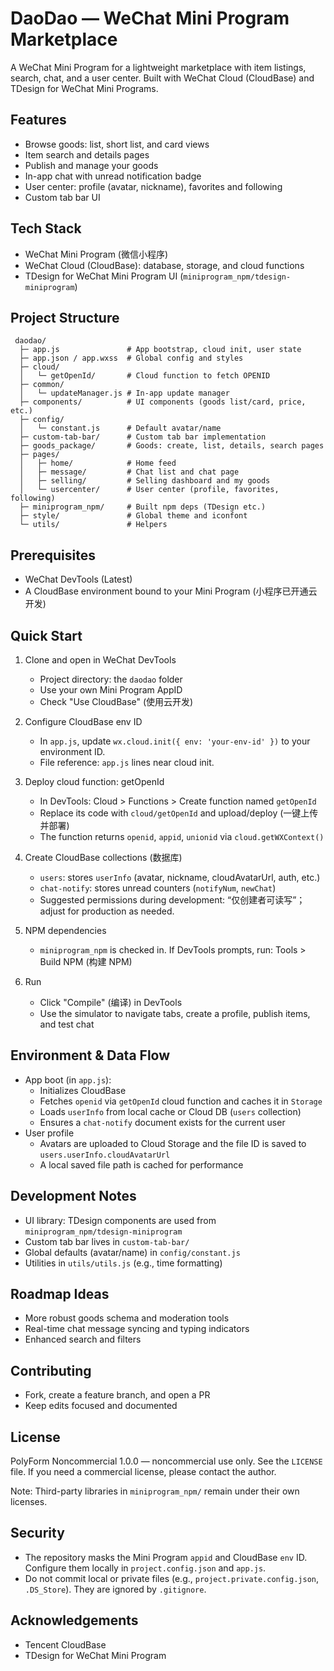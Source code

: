 # DaoDao — WeChat Mini Program Marketplace

A WeChat Mini Program for a lightweight marketplace with item listings, search, chat, and a user center. Built with WeChat Cloud (CloudBase) and TDesign for WeChat Mini Programs.

## Features
- Browse goods: list, short list, and card views
- Item search and details pages
- Publish and manage your goods
- In-app chat with unread notification badge
- User center: profile (avatar, nickname), favorites and following
- Custom tab bar UI

## Tech Stack
- WeChat Mini Program (微信小程序)
- WeChat Cloud (CloudBase): database, storage, and cloud functions
- TDesign for WeChat Mini Program UI (`miniprogram_npm/tdesign-miniprogram`)

## Project Structure
```
 daodao/
  ├─ app.js               # App bootstrap, cloud init, user state
  ├─ app.json / app.wxss  # Global config and styles
  ├─ cloud/
  │   └─ getOpenId/       # Cloud function to fetch OPENID
  ├─ common/
  │   └─ updateManager.js # In-app update manager
  ├─ components/          # UI components (goods list/card, price, etc.)
  ├─ config/
  │   └─ constant.js      # Default avatar/name
  ├─ custom-tab-bar/      # Custom tab bar implementation
  ├─ goods_package/       # Goods: create, list, details, search pages
  ├─ pages/
  │   ├─ home/            # Home feed
  │   ├─ message/         # Chat list and chat page
  │   ├─ selling/         # Selling dashboard and my goods
  │   └─ usercenter/      # User center (profile, favorites, following)
  ├─ miniprogram_npm/     # Built npm deps (TDesign etc.)
  ├─ style/               # Global theme and iconfont
  └─ utils/               # Helpers
```

## Prerequisites
- WeChat DevTools (Latest)
- A CloudBase environment bound to your Mini Program (小程序已开通云开发)

## Quick Start
1. Clone and open in WeChat DevTools
   - Project directory: the `daodao` folder
   - Use your own Mini Program AppID
   - Check "Use CloudBase" (使用云开发)

2. Configure CloudBase env ID
   - In `app.js`, update `wx.cloud.init({ env: 'your-env-id' })` to your environment ID.
   - File reference: `app.js` lines near cloud init.

3. Deploy cloud function: getOpenId
   - In DevTools: Cloud > Functions > Create function named `getOpenId`
   - Replace its code with `cloud/getOpenId` and upload/deploy (一键上传并部署)
   - The function returns `openid`, `appid`, `unionid` via `cloud.getWXContext()`

4. Create CloudBase collections (数据库)
   - `users`: stores `userInfo` (avatar, nickname, cloudAvatarUrl, auth, etc.)
   - `chat-notify`: stores unread counters (`notifyNum`, `newChat`)
   - Suggested permissions during development: “仅创建者可读写”；adjust for production as needed.

5. NPM dependencies
   - `miniprogram_npm` is checked in. If DevTools prompts, run: Tools > Build NPM (构建 NPM)

6. Run
   - Click "Compile" (编译) in DevTools
   - Use the simulator to navigate tabs, create a profile, publish items, and test chat

## Environment & Data Flow
- App boot (in `app.js`):
  - Initializes CloudBase
  - Fetches `openid` via `getOpenId` cloud function and caches it in `Storage`
  - Loads `userInfo` from local cache or Cloud DB (`users` collection)
  - Ensures a `chat-notify` document exists for the current user
- User profile
  - Avatars are uploaded to Cloud Storage and the file ID is saved to `users.userInfo.cloudAvatarUrl`
  - A local saved file path is cached for performance

## Development Notes
- UI library: TDesign components are used from `miniprogram_npm/tdesign-miniprogram`
- Custom tab bar lives in `custom-tab-bar/`
- Global defaults (avatar/name) in `config/constant.js`
- Utilities in `utils/utils.js` (e.g., time formatting)

## Roadmap Ideas
- More robust goods schema and moderation tools
- Real-time chat message syncing and typing indicators
- Enhanced search and filters

## Contributing
- Fork, create a feature branch, and open a PR
- Keep edits focused and documented

## License
PolyForm Noncommercial 1.0.0 — noncommercial use only. See the `LICENSE` file. If you need a commercial license, please contact the author.

Note: Third-party libraries in `miniprogram_npm/` remain under their own licenses.

## Security
- The repository masks the Mini Program `appid` and CloudBase `env` ID. Configure them locally in `project.config.json` and `app.js`.
- Do not commit local or private files (e.g., `project.private.config.json`, `.DS_Store`). They are ignored by `.gitignore`.

## Acknowledgements
- Tencent CloudBase
- TDesign for WeChat Mini Program
